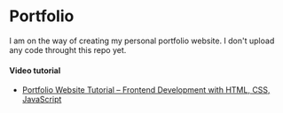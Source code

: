 # Portfolio
I am on the way of creating my personal portfolio website. I don't upload any code throught this repo yet.
#### Video tutorial
- [Portfolio Website Tutorial – Frontend Development with HTML, CSS, JavaScript](https://www.youtube.com/watch?v=xV7S8BhIeBo)
